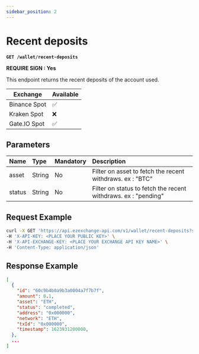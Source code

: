 ```yaml
---
sidebar_position: 2
---
```


# Recent deposits

**`GET /wallet/recent-deposits`**

**REQUIRE SIGN : Yes**

This endpoint returns the recent deposits of the account used.

| Exchange     | Available |
| ------------ | --------- |
| Binance Spot | ✅        |
| Kraken Spot  | ❌        |
| Gate.IO Spot | ✅        |

## Parameters

| Name   | Type   | Mandatory | Description                                                    |
| :----- | :----- | :-------- | :------------------------------------------------------------- |
| asset  | String | No        | Filter on asset to fetch the recent withdraws. ex : "BTC"      |
| status | String | No        | Filter on status to fetch the recent withdraws. ex : "pending" |

## Request Example

```bash
curl -X GET 'https://api.ezexchange-api.com/v1/wallet/recent-deposits?signature=xxx' \
-H 'X-API-KEY: <PLACE YOUR PUBLIC KEY>' \
-H 'X-API-EXCHANGE-KEY: <PLACE YOUR EXCHANGE API KEY NAME>' \
-H 'Content-Type: application/json'
```

## Response Example

```json
[
  {
    "id": "60c9b4b0a9b3a0004a7f7b7f",
    "amount": 0.1,
    "asset": "ETH",
    "status": "completed",
    "address": "0x000000",
    "network": "ETH",
    "txId": "0x000000",
    "timestamp": 1623931200000,
  },
  ...
]
```
